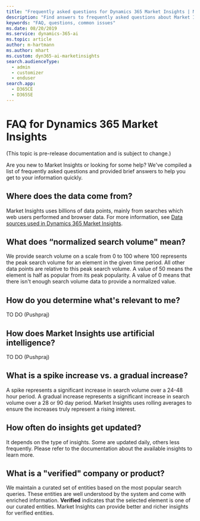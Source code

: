 ```yaml
---
title: "Frequently asked questions for Dynamics 365 Market Insights | Microsoft Docs"
description: "Find answers to frequently asked questions about Market Insights."
keywords: "FAQ, questions, common issues"
ms.date: 08/20/2019
ms.service: dynamics-365-ai
ms.topic: article
author: m-hartmann
ms.author: mhart
ms.custom: dyn365-ai-marketinsights
search.audienceType: 
  - admin
  - customizer
  - enduser
search.app: 
  - D365CE
  - D365SE
---
```


# FAQ for Dynamics 365 Market Insights

(This topic is pre-release documentation and is subject to change.)

Are you new to Market Insights or looking for some help? We've compiled a list of frequently asked questions and provided brief answers to help you get to your information quickly.  

## Where does the data come from?

Market Insights uses billions of data points, mainly from searches which web users performed and browser data. For more information, see [Data sources used in Dynamics 365 Market Insights](about-data.md).

## What does “normalized search volume" mean?

We provide search volume on a scale from 0 to 100 where 100 represents the peak search volume for an element in the given time period. All other data points are relative to this peak search volume. A value of 50 means the element is half as popular from its peak popularity. A value of 0 means that there isn't enough search volume data to provide a normalized value.

## How do you determine what's relevant to me?

TO DO (Pushpraj)

## How does Market Insights use artificial intelligence?

TO DO (Pushpraj)

## What is a spike increase vs. a gradual increase?

A spike represents a significant increase in search volume over a 24-48 hour period. A gradual increase represents a significant increase in search volume over a 28 or 90 day period. Market Insights uses rolling averages to ensure the increases truly represent a rising interest.

## How often do insights get updated?

It depends on the type of insights. Some are updated daily, others less frequently. Please refer to the documentation about the available insights to learn more.

## What is a "verified" company or product?

We maintain a curated set of entities based on the most popular search queries. These entities are well understood by the system and come with enriched information. **Verified** indicates that the selected element is one of our curated entities. Market Insights can provide better and richer insights for verified entities.

